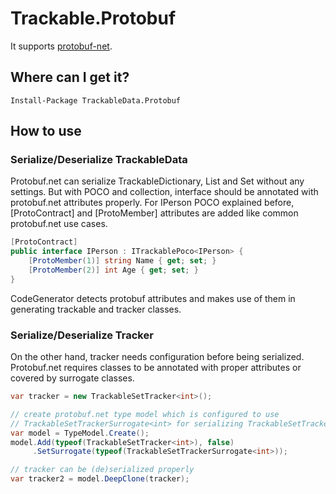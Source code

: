 # Trackable.Protobuf

It supports [protobuf-net](https://www.nuget.org/packages/protobuf-net).

## Where can I get it?

```
Install-Package TrackableData.Protobuf
```

## How to use

### Serialize/Deserialize TrackableData

Protobuf.net can serialize TrackableDictionary, List and Set without any settings.
But with POCO and collection, interface should be annotated with protobuf.net 
attributes properly. For IPerson POCO explained before, [ProtoContract] and [ProtoMember]
attributes are added like common protobuf.net use cases.

```csharp
[ProtoContract]
public interface IPerson : ITrackablePoco<IPerson> {
    [ProtoMember(1)] string Name { get; set; }
    [ProtoMember(2)] int Age { get; set; }
}
```

CodeGenerator detects protobuf attributes and makes use of them in generating trackable
and tracker classes. 

### Serialize/Deserialize Tracker

On the other hand, tracker needs configuration before being serialized. Protobuf.net
requires classes to be annotated with proper attributes or covered by surrogate classes.

```csharp
var tracker = new TrackableSetTracker<int>();

// create protobuf.net type model which is configured to use
// TrackableSetTrackerSurrogate<int> for serializing TrackableSetTracker<int>
var model = TypeModel.Create();
model.Add(typeof(TrackableSetTracker<int>), false)
     .SetSurrogate(typeof(TrackableSetTrackerSurrogate<int>));

// tracker can be (de)serialized properly
var tracker2 = model.DeepClone(tracker);
```
